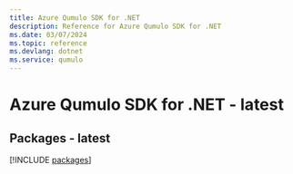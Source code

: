 ```yaml
---
title: Azure Qumulo SDK for .NET
description: Reference for Azure Qumulo SDK for .NET
ms.date: 03/07/2024
ms.topic: reference
ms.devlang: dotnet
ms.service: qumulo
---
```

# Azure Qumulo SDK for .NET - latest
## Packages - latest
[!INCLUDE [packages](qumulo-index.md)]